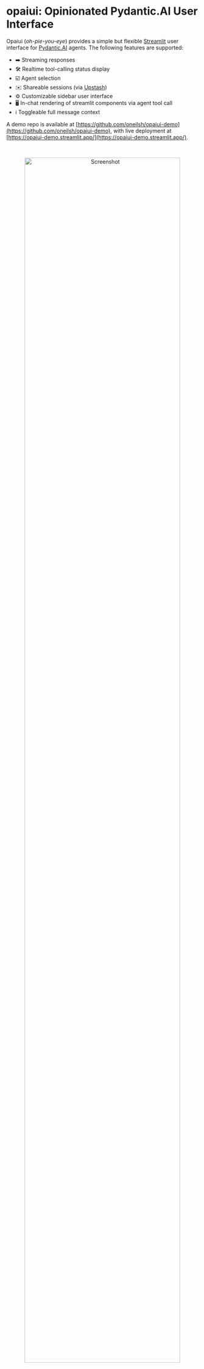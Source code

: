 # opaiui: Opinionated Pydantic.AI User Interface

Opaiui (*oh-pie-you-eye*) provides a simple but flexible [Streamlit](https://streamlit.io) user interface 
for [Pydantic.AI](https://ai.pydantic.dev/) agents. The following features are supported:

- ➡️ Streaming responses
- 🛠️ Realtime tool-calling status display
- ☑️ Agent selection
- ✉️ Shareable sessions (via [Upstash](https://upstash.com/))
- ⚙️ Customizable sidebar user interface
- 🖥️ In-chat rendering of streamlit components via agent tool call
- ℹ️ Toggleable full message context

A demo repo is available at [https://github.com/oneilsh/opaiui-demo](https://github.com/oneilsh/opaiui-demo), with live deployment at [https://opaiui-demo.streamlit.app/](https://opaiui-demo.streamlit.app/).

<br />
<p align="center">
  <a href="https://opaiui-demo.streamlit.app"><img src="assets/screenshot.png" width="90%" alt="Screenshot"></a>
</p>

*Known limitations:*

- While Pydantic.AI [MCP toolsets](https://ai.pydantic.dev/mcp/client/) are supported, the context manager implementation requires reinialization for each message loop. This may cause UI delays if MCP server connections are slow to initialize.
- The chat input box loses focus between messages, as a side effect of disabling it to prevent interruption during streaming responses, a [known limitation and workaround](https://github.com/streamlit/streamlit/issues/8323#issuecomment-2456773202). A future version may implement an unsafe-don't-disable option.


## Installation

Via pip/poetry/whatever:

```bash
pip install opaiui
```

## Usage

An opaiui application consists of:

1. An `AppConfig`, specifying:
   1. A set of Streamlit-based rendering functions, which an AI agent may execute to display widgets in the chat
   1. Other page metadata, such as tab title and icon
1. A dictionary of `AgentConfig` objects, keyed by agent name, each specifying:
   1. A Pydantic.AI [agent](https://ai.pydantic.dev/agents/), with or without tools (including MCP)
   1. A `deps` object to use with the agent, as described by [Pydantic.AI](https://ai.pydantic.dev/dependencies/). The `deps`
   may also be used to store agent state across messages
   1. A sidebar function for agent-specific sidebar rendering (which may read state from `deps`)
   1. Other agent metadata, such as avatar and initial greeting


<p align="center">
  <img src="assets/architecture.png" width="85%" alt="Architecture">
</p>

### Basic Application

We'll start with some imports and a basic agent, assuming we have a defined `OPENAI_API_KEY` in `.env` (or the key
stored in an environment variable or secret, if deploying in the cloud).

```python
# file main_app.py
from pydantic_ai import Agent, RunContext
from opaiui.app import AgentConfig, AppConfig, serve
import streamlit as st

# put OPENAI_API_KEY=<key> in .env
import dotenv
dotenv.load_dotenv()

basic_agent = Agent('openai:gpt-4o')
```

We can optionally define a function to render a sidebar component for the agent when active. **This function must be async**, and take a `deps` (which will be passed from the agent `deps`, see below).

```python
async def agent_sidebar(deps):
    st.markdown("A basic agent with no special functionality.")
```

If we like, we could define multiple agents, and a unique sidebar rendering function for each. To use them with the app,
we collect them into a dictionary of `AgentConfig`s. Keys are used for identifying the agent by name in the UI:

```python
agent_configs = {
    "Basic Agent": AgentConfig(
        # agent and deps as defined by Pydantic.AI
        agent = basic_agent,
        deps = None,
        # greeting is shown as the first message to the user, 
        # but is not part of the chat log the agent sees
        greeting = "Hello! How can I help you today?" 
        # avatar can be an image url, or emoji
        agent_avatar = "🧠"
        sidebar_func = agent_sidebar
    )
}
```

Next we create an `AppConfig`, which specifies various global page settings. Note that `menu_items` are those [supported by Streamlit](https://docs.streamlit.io/develop/api-reference/configuration/st.set_page_config), and only accept keys `"Get Help"`, `"Report a Bug"`, and `"About"`.

```python
app_config = AppConfig(
    page_title = "Basic App",
    # icon and avatar may be emoji or urls
    page_icon = "🖥️",
    user_avatar = "👤",
    menu_items = {"Get Help": "Get help at https://github.com/oneilsh/opaiui", 
                  "Report a Bug": "Report bugs at https://github.com/oneilsh/opaiui/issues",
                  "About": "Made with Streamlit, Pydantic.AI, and opaiui."}

    ## advanced options
    # whether to show the sidebar as collapsed on app load
    # (default None for auto based on device size)
    sidebar_collapsed = False
    # whether to show all message contexts by default
    # (toggleable via settings dropdown in sidebar)
    show_function_calls = False
    # whether to display application exceptions via modal dialogs
    # (False = hidden from user by default)
    show_modal_error_messages = False
)
```

In addition to the advanced options documented above, `share_chat_ttl_seconds` configures time-to-live for shared sessions
(see below), and `rendering_functions` specifies a set of functions agents may call to render Streamlit widgets to the chat (see below).

With these basic configurations in place, we can serve the app:

```python
serve(app_config, agent_configs)
```

Run the app with `streamlit run`, or deploy to the Streamlit hosted cloud:

```bash
streamlit run main_app.py
```

### Sharing Sessions

Sessions and chats are sharable, backed by [Upstash](https://upstash.com/) serverless storage. To enable, simply create
a Redis database on Upstash, and add `UPSTASH_REDIS_REST_URL` and `UPSTASH_REDIS_REST_TOKEN` to your `.env` or environment variable cloud config.

<p align="center">
  <img src="assets/share_screenshot.png" width="50%" alt="Sharing screenshot">
</p>

Sessions are saved for 30 days by default; this is configurable with `share_chat_ttl_seconds` in `AppConfig`, and
visiting a shared session URL will reset the timer.

### `deps` and State

Pydantic.AI utilizes a [dependencies](https://ai.pydantic.dev/dependencies/) injection pattern, whereby each interaction with an agent may be provided a `deps` object; this object is passed to agent tools when they are called, allowing for usage of external functionality such as database connections or API calls. While Pydantic.AI allows these dependencies to change between agent 'runs', opaiui stores `deps` in the `AgentConfig` and provides it for every run (message to the agent).

Opaiui also utilizes `deps` for state management; agent tools may write to `deps`, and `deps` is passed to the sidebar rendering
function for stateful UI components. In fact, if `deps.state` is an object serializable with `dill`, it will be saved and reloaded on session sharing! Opaiui provides an `AgentState` class for this purpose (but it's really just a Pydantic model allowing extra fields).

To see how this works, we can create an agent with access to a Library, and some tools to read and write from it.

```python
# new imports only:
from pydantic_ai import RunContext
from opaiui.app import AgentState

library_agent = Agent('gpt-4o')

# Defines Library objects with sharable AgentState
class Library():
    def __init__(self):
        self.state = AgentState()
        self.state.library = []

    def add(self, article: str):
        """Save an article to the library."""
        self.state.library.append(article)

    def as_markdown(self) -> str:
        if not self.state.library:
            return "None"
        return "\n".join(f"- {entry}" for entry in self.state.library)

@library_agent.tool
async def add_to_library(ctx: RunContext[Library], article: str) -> str:
    """Add a given article to the library."""
    ctx.deps.add(article)
    return f"Article added. Current library size: {len(ctx.deps.state.library)}"

@library_agent.tool
async def count_library(ctx: RunContext[Library]):
    """Get the number of articles currently in the library."""
    return len(ctx.deps.state.library)
```

Now, our `library_agent` can choose to call its `add_to_library` tool, providing a string to store in the library, or get a count of library items with `count_library`.

We define a new sidebar function to render the library contents, as well as a button to clear it. As before,
this function must be `async` and take the `deps` parameter:

```python
async def library_sidebar(deps):
    """Render the agent's sidebar in Streamlit."""
    st.markdown("### Library")
    st.markdown(deps.as_markdown())

    def clear_library():
        """Clear the library."""
        deps.state.library = []
    
    if st.button("Clear Library"):
        clear_library()
        st.rerun()
```

This `clear_library` function and button are a bit advanced, but highlight the flexibility allowed by incorporating Streamlit
components. The call to `st.rerun()` forces the UI to re-render after the button executes, updating the sidebar display.

**Note:** The "Clear Chat" button clears out the chat history and usage, but does *not* clear the agent's state.

To make use of these, we need to create a `deps` as a new library object for the `AgentConfig`:

```python
agent_configs = {
    "Basic Agent": AgentConfig(
        agent = library_agent,
        deps = Library(),
        greeting = "Hello! How can I help you today?" 
        agent_avatar = "🧠"
        sidebar_func = library_sidebar
    )
}
```

### Agent-based UI Component Rendering

Last but not least, opaiui allows for arbitrary rendering of Streamlit components directly in the chat by agent tool call.
Streamlit provides a wide range of easy-to-use UI [elements](https://docs.streamlit.io/develop/api-reference) and community-built [components](https://streamlit.io/components).

This functionality is enabled by providing a list of rendering functions to the `AppConfig`, and in agent tool calls,
using them via `opaiui.app.call_render_func`. Rendering functions must be `async`.

```python
# new imports only
import pandas
from opaiui.app import call_render_func

async def render_df(df: pandas.DataFrame):
    """Render a DataFrame in Streamlit."""
    st.dataframe(df, use_container_width=True)

async def show_warning(message: str):
    """Display a warning message in Streamlit."""
    st.warning(message)


app_config = AppConfig(
    page_title = "Library App",
    page_icon = "📚",
    rendering_functions = [render_df, show_warning]
)
```

To trigger a render if the chat, an agent tool may call `call_render_func` - the first argument is the name of the
rendering function to call (as a string), the second are arguments to pass (as a dictionary), and finally, `before_agent_response`, a boolean indicating if the render should be before or after the agents' response in the chat 
(after is the default).

```python
@library_agent.tool
async def show_library(ctx: RunContext[Library]) -> str:
    """Displays the current library to the user as a dataframe when executed."""
    if not ctx.deps.state.library:
        await call_render_func("show_warning", {"message": "Library is empty."}, before_agent_response = True)
        return "Library is empty. A warning has been displayed to the user prior to this response."
    
    library_df = pandas.DataFrame(ctx.deps.state.library, columns=["Articles"])
    await call_render_func("render_df", {"df": library_df})
    return "Library will be displayed as a DataFrame *below* your response in the chat. You may refer to it, but do not repeat the library contents in your response."
```

In the example above, asking the agent to show the library will either render a warning about the library being empty
prior to the agents' response, or a dataframe with the library contents after the agents' response. Note that
the agent does not 'see' the rendered result as part of its view of the chat history; return values may be used to provide
relevant information or data to the agent. In the current implementation, the rendering is not visible in the chat until
the agent has completed responding.

<p align="center">
  <img src="assets/widget_render.png" width="85%" alt="Widget Rendering">
</p>

### Logging

Logging is handled as part of the streamlit session; the default logging level is set to `"INFO"`. You can access the logger
via the app's `get_logger()` function.

```python
from opaiui.app import get_logger

logger = get_logger()
logger.info("Hello from opaiui")
```


## Changelog

- 0.10.1: no cache event loop (possibly cleaner? see also [here](https://github.com/streamlit/streamlit/issues/8488)), cleanup upstash connections
- 0.10.0: Relaxed python dep to >=3.10
- 0.9.1: Added `get_logger()`
- 0.8.1: First public release
